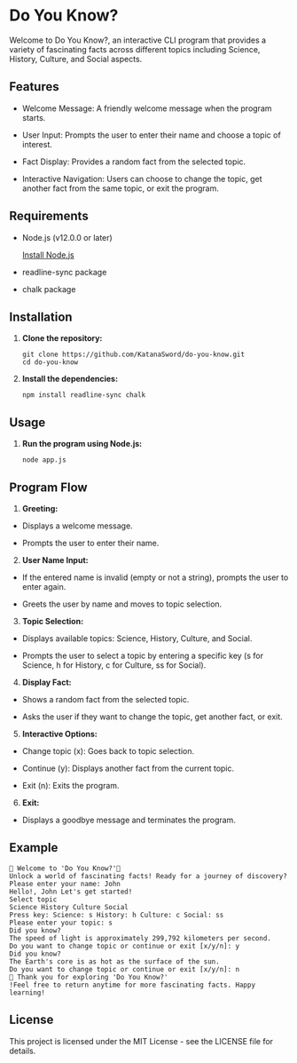 # Do You Know?

Welcome to Do You Know?, an interactive CLI program that provides a variety of fascinating facts across different topics including Science, History, Culture, and Social aspects.

## Features

- Welcome Message: A friendly welcome message when the program starts.

- User Input: Prompts the user to enter their name and choose a topic of interest.

- Fact Display: Provides a random fact from the selected topic.

- Interactive Navigation: Users can choose to change the topic, get another fact from the same topic, or exit the program.

## Requirements

- Node.js (v12.0.0 or later)

  [Install Node.js](https://nodejs.org/en/download/package-manager)

- readline-sync package

- chalk package

## Installation

1. **Clone the repository:**

   ```
   git clone https://github.com/KatanaSword/do-you-know.git
   cd do-you-know
   ```

2. **Install the dependencies:**

   ```
   npm install readline-sync chalk
   ```

## Usage

1. **Run the program using Node.js:**

   ```
   node app.js
   ```

## Program Flow

1. **Greeting:**

- Displays a welcome message.

- Prompts the user to enter their name.

2. **User Name Input:**

- If the entered name is invalid (empty or not a string), prompts the user to enter again.

- Greets the user by name and moves to topic selection.

3. **Topic Selection:**

- Displays available topics: Science, History, Culture, and Social.

- Prompts the user to select a topic by entering a specific key (s for Science, h for History, c for Culture, ss for Social).

4. **Display Fact:**

- Shows a random fact from the selected topic.

- Asks the user if they want to change the topic, get another fact, or exit.

5. **Interactive Options:**

- Change topic (x): Goes back to topic selection.

- Continue (y): Displays another fact from the current topic.

- Exit (n): Exits the program.

6. **Exit:**

- Displays a goodbye message and terminates the program.

## Example

```
🌟 Welcome to 'Do You Know?'🌟
Unlock a world of fascinating facts! Ready for a journey of discovery?
Please enter your name: John
Hello!, John Let's get started!
Select topic
Science History Culture Social
Press key: Science: s History: h Culture: c Social: ss
Please enter your topic: s
Did you know?
The speed of light is approximately 299,792 kilometers per second.
Do you want to change topic or continue or exit [x/y/n]: y
Did you know?
The Earth's core is as hot as the surface of the sun.
Do you want to change topic or continue or exit [x/y/n]: n
👋 Thank you for exploring 'Do You Know?'
!Feel free to return anytime for more fascinating facts. Happy learning!
```

## License

This project is licensed under the MIT License - see the LICENSE file for details.
